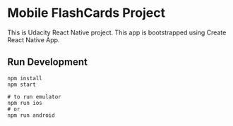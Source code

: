 # Mobile FlashCards Project
This is Udacity React Native project. This app is bootstrapped using Create React Native App.

## Run Development
```
npm install
npm start

# to run emulator
npm run ios
# or 
npm run android
```
